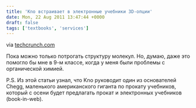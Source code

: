 ```yaml
---
title: 'Kno встраивает в электронные учебники 3D-опции'
date: Mon, 22 Aug 2011 13:47:44 +0000
draft: false
tags: ['textbooks', 'services']
---
```


via [techcrunch.com](http://techcrunch.com/2011/08/22/kno-turns-textbooks-3d-video/)

Пока можно только потрогать структуру молекул. Но, думаю, даже это помогло бы мне в 9-м классе, когда у меня были проблемы с органической химией.

P.S. Из этой статьи узнал, что Kno руководит один из основателей Chegg, маленького американского гиганта по прокату учебников, который с осени будет предлагать прокат и электронных учебников (book-in-web).